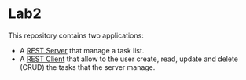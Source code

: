 # Lab2
This repository contains two applications:

* A [REST Server](https://github.com/adriangp/WebEng/tree/master/Lab2/ServerREST) that manage a task list.
* A [REST Client](https://github.com/adriangp/WebEng/tree/master/Lab2/ClientREST) that allow to the user create, read, update and delete (CRUD) the tasks that the server manage.
